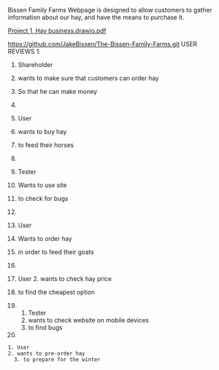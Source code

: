 Bissen Family Farms Webpage is designed to allow customers to gather information about our hay, and have the means to purchase it.

[Project 1, Hay business.drawio.pdf](https://github.com/user-attachments/files/22258647/Project.1.Hay.business.drawio.pdf)

https://github.com/JakeBissen/The-Bissen-Family-Farms.git
USER REVIEWS
1. 
  1. Shareholder
  2. wants to make sure that customers can order hay
  3. So that he can make money

2. 
  1. User
  2. wants to buy hay
  3. to feed their horses

3. 
  1. Tester
  2. Wants to use site
  3. to check for bugs

4. 
  1. User
  2. Wants to order hay
  3. in order to feed their goats

5. 
  1. User
 	2. wants to check hay price
  3. to find the cheapest option

6. 
 	 1. Tester
 	 2. wants to check website on mobile devices
   3. to find bugs

  7.  
    1. User
    2. wants to pre-order hay
 	  3. to prepare for the winter
